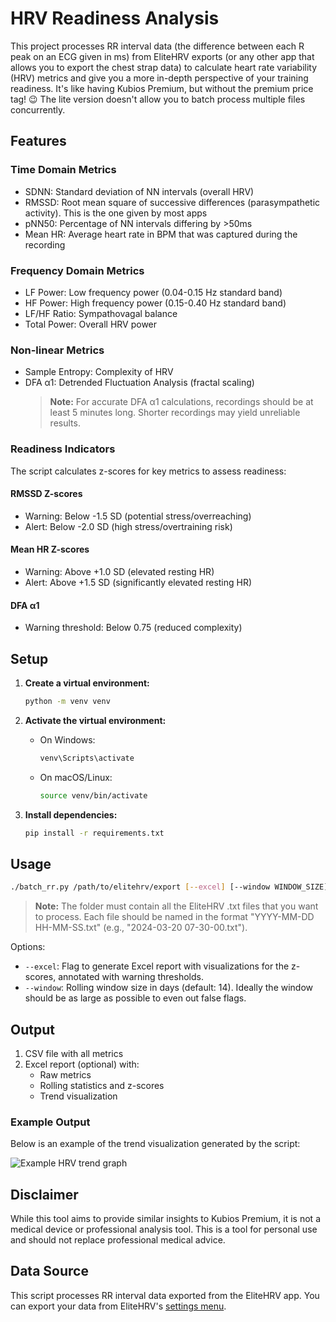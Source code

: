 # HRV Readiness Analysis

This project processes RR interval data (the difference between each R peak on an ECG given in ms) from EliteHRV exports (or any other app that allows you to export the chest strap data) to calculate heart rate variability (HRV) metrics and give you a more in-depth perspective of your training readiness. It's like having Kubios Premium, but without the premium price tag! 😉 The lite version doesn't allow you to batch process multiple files concurrently.

## Features

### Time Domain Metrics

- SDNN: Standard deviation of NN intervals (overall HRV)
- RMSSD: Root mean square of successive differences (parasympathetic activity). This is the one given by most apps
- pNN50: Percentage of NN intervals differing by >50ms
- Mean HR: Average heart rate in BPM that was captured during the recording

### Frequency Domain Metrics

- LF Power: Low frequency power (0.04-0.15 Hz standard band)
- HF Power: High frequency power (0.15-0.40 Hz standard band)
- LF/HF Ratio: Sympathovagal balance
- Total Power: Overall HRV power

### Non-linear Metrics

- Sample Entropy: Complexity of HRV
- DFA α1: Detrended Fluctuation Analysis (fractal scaling)
  > **Note:** For accurate DFA α1 calculations, recordings should be at least 5 minutes long. Shorter recordings may yield unreliable results.

### Readiness Indicators

The script calculates z-scores for key metrics to assess readiness:

#### RMSSD Z-scores

- Warning: Below -1.5 SD (potential stress/overreaching)
- Alert: Below -2.0 SD (high stress/overtraining risk)

#### Mean HR Z-scores

- Warning: Above +1.0 SD (elevated resting HR)
- Alert: Above +1.5 SD (significantly elevated resting HR)

#### DFA α1

- Warning threshold: Below 0.75 (reduced complexity)

## Setup

1. **Create a virtual environment:**

   ```sh
   python -m venv venv
   ```

2. **Activate the virtual environment:**
   - On Windows:

     ```sh
     venv\Scripts\activate
     ```

   - On macOS/Linux:

     ```sh
     source venv/bin/activate
     ```

3. **Install dependencies:**

   ```sh
   pip install -r requirements.txt
   ```

## Usage

```bash
./batch_rr.py /path/to/elitehrv/export [--excel] [--window WINDOW_SIZE]
```

> **Note:** The folder must contain all the EliteHRV .txt files that you want to process. Each file should be named in the format "YYYY-MM-DD HH-MM-SS.txt" (e.g., "2024-03-20 07-30-00.txt").

Options:

- `--excel`: Flag to generate Excel report with visualizations for the z-scores, annotated with warning thresholds.
- `--window`: Rolling window size in days (default: 14). Ideally the window should be as large as possible to even out false flags.

## Output

1. CSV file with all metrics
2. Excel report (optional) with:
   - Raw metrics
   - Rolling statistics and z-scores
   - Trend visualization

### Example Output

Below is an example of the trend visualization generated by the script:

![Example HRV trend graph](example_trend_visualization.png)

## Disclaimer

While this tool aims to provide similar insights to Kubios Premium, it is not a medical device or professional analysis tool. This is a tool for personal use and should not replace professional medical advice.

## Data Source

This script processes RR interval data exported from the EliteHRV app. You can export your data from EliteHRV's [settings menu](https://help.elitehrv.com/article/49-exporting-raw-r-r-intervals-or-interbeat-intervals-ibis).
